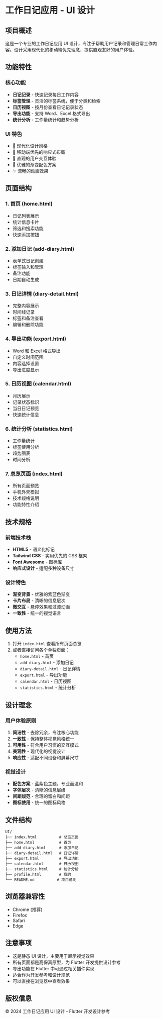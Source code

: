 # 工作日记应用 - UI 设计

## 项目概述

这是一个专业的工作日记应用 UI 设计，专注于帮助用户记录和管理日常工作内容。设计采用现代化的移动端优先理念，提供直观友好的用户体验。

## 功能特性

### 核心功能

- **日记记录** - 快速记录每日工作内容
- **标签管理** - 灵活的标签系统，便于分类和检索
- **日历视图** - 按月份查看日记记录状态
- **导出功能** - 支持 Word、Excel 格式导出
- **统计分析** - 工作量统计和趋势分析

### UI 特色

- 🎨 现代化设计风格
- 📱 移动端优先的响应式布局
- 🎯 直观的用户交互体验
- 🌈 优雅的渐变配色方案
- ✨ 流畅的动画效果

## 页面结构

### 1. 首页 (home.html)

- 日记列表展示
- 统计信息卡片
- 筛选和搜索功能
- 快速添加按钮

### 2. 添加日记 (add-diary.html)

- 表单式日记创建
- 标签输入和管理
- 备注功能
- 日期自动生成

### 3. 日记详情 (diary-detail.html)

- 完整内容展示
- 时间线记录
- 标签和备注查看
- 编辑和删除功能

### 4. 导出功能 (export.html)

- Word 和 Excel 格式导出
- 自定义时间范围
- 内容选择设置
- 导出进度显示

### 5. 日历视图 (calendar.html)

- 月历展示
- 记录状态标识
- 当日日记预览
- 快速统计信息

### 6. 统计分析 (statistics.html)

- 工作量统计
- 标签使用分析
- 趋势图表
- 时间分析

### 7. 总览页面 (index.html)

- 所有页面预览
- 手机外壳模拟
- 技术规格说明
- 功能特性介绍

## 技术规格

### 前端技术栈

- **HTML5** - 语义化标记
- **Tailwind CSS** - 实用优先的 CSS 框架
- **Font Awesome** - 图标库
- **响应式设计** - 适配多种设备尺寸

### 设计特色

- **渐变背景** - 优雅的紫蓝色渐变
- **卡片布局** - 清晰的信息层次
- **微交互** - 悬停效果和过渡动画
- **一致性** - 统一的视觉语言

## 使用方法

1. 打开 `index.html` 查看所有页面总览
2. 或者直接访问各个单独页面：
   - `home.html` - 首页
   - `add-diary.html` - 添加日记
   - `diary-detail.html` - 日记详情
   - `export.html` - 导出功能
   - `calendar.html` - 日历视图
   - `statistics.html` - 统计分析

## 设计理念

### 用户体验原则

1. **简洁性** - 去除冗余，专注核心功能
2. **一致性** - 保持整体视觉风格统一
3. **可用性** - 符合用户习惯的交互模式
4. **美观性** - 现代化的视觉设计
5. **响应性** - 适配不同设备和屏幕尺寸

### 视觉设计

- **配色方案** - 蓝紫色主题，专业而温和
- **字体层次** - 清晰的信息层级
- **间距规范** - 合理的留白和间距
- **图标使用** - 统一的图标风格

## 文件结构

```
UI/
├── index.html          # 总览页面
├── home.html           # 首页
├── add-diary.html      # 添加日记
├── diary-detail.html   # 日记详情
├── export.html         # 导出功能
├── calendar.html       # 日历视图
├── statistics.html     # 统计分析
├── profile.html        # 我的
└── README.md          # 项目说明
```

## 浏览器兼容性

- Chrome (推荐)
- Firefox
- Safari
- Edge

## 注意事项

- 这是静态 UI 设计，主要用于展示视觉效果
- 所有页面都是高保真原型，为 Flutter 开发提供设计参考
- 导出功能在 Flutter 中可通过相关插件实现
- 适合作为开发参考和设计规范
- 可以直接在浏览器中查看效果

## 版权信息

© 2024 工作日记应用 UI 设计 - Flutter 开发设计参考
